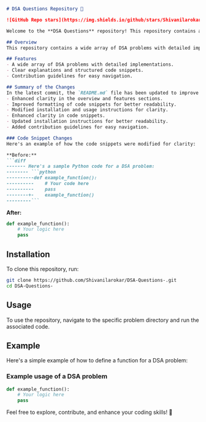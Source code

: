 ```markdown
# DSA Questions Repository 🤖

![GitHub Repo stars](https://img.shields.io/github/stars/Shivanilarokar/DSA-Questions-) ![GitHub forks](https://img.shields.io/github/forks/Shivanilarokar/DSA-Questions-) ![GitHub issues](https://img.shields.io/github/issues/Shivanilarokar/DSA-Questions-)

Welcome to the **DSA Questions** repository! This repository contains a collection of Data Structures and Algorithms (DSA) problems designed to enhance your coding skills through detailed implementations.

## Overview
This repository contains a wide array of DSA problems with detailed implementations. Each problem is accompanied by clear explanations and structured code snippets for better understanding.

## Features
- A wide array of DSA problems with detailed implementations.
- Clear explanations and structured code snippets.
- Contribution guidelines for easy navigation.

## Summary of the Changes
In the latest commit, the `README.md` file has been updated to improve clarity and formatting. Key changes include:
- Enhanced clarity in the overview and features sections.
- Improved formatting of code snippets for better readability.
- Modified installation and usage instructions for clarity.
- Enhanced clarity in code snippets.
- Updated installation instructions for better readability.
- Added contribution guidelines for easy navigation.

### Code Snippet Changes
Here's an example of how the code snippets were modified for clarity:

**Before:**
```diff
------- Here's a sample Python code for a DSA problem:
-------- ```python
----------def example_function():
----------    # Your code here
----------    pass
--------+-    example_function()
---------```
```

**After:**
```python
def example_function():
    # Your logic here
    pass
```

## Installation
To clone this repository, run:
```bash
git clone https://github.com/Shivanilarokar/DSA-Questions-.git
cd DSA-Questions-
```

## Usage
To use the repository, navigate to the specific problem directory and run the associated code.

## Example
Here's a simple example of how to define a function for a DSA problem:

### Example usage of a DSA problem
```python
def example_function():
    # Your logic here
    pass
```

Feel free to explore, contribute, and enhance your coding skills! 🌟
```